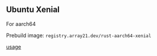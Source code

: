 ## Ubuntu Xenial
For aarch64

Prebuild image: `registry.array21.dev/rust-aarch64-xenial`

[usage](https://github.com/TobiasDeBruijn/Rust-Docker-Builders/blob/master/README.md)
